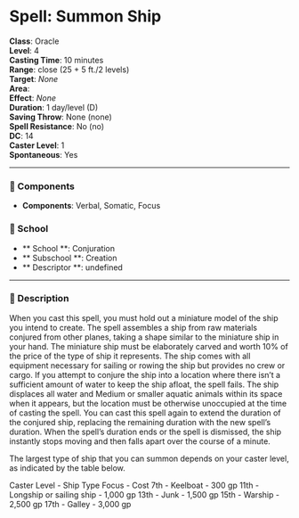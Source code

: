 
# Spell: Summon Ship
**Class**: Oracle  
**Level**: 4  
**Casting Time**: 10 minutes  
**Range**: close (25 + 5 ft./2 levels)  
**Target**: _None_  
**Area**:   
**Effect**: _None_  
**Duration**: 1 day/level (D)  
**Saving Throw**: None (none)  
**Spell Resistance**: No (no)  
**DC**: 14  
**Caster Level**: 1  
**Spontaneous**: Yes

---

### 🔮 Components
- **Components**: Verbal, Somatic, Focus

### 🏫 School
- ** School **: Conjuration
- ** Subschool **: Creation
- ** Descriptor **: undefined
---

### 📜 Description
When you cast this spell, you must hold out a miniature model of the ship you intend to create. The spell assembles a ship from raw materials conjured from other planes, taking a shape similar to the miniature ship in your hand. The miniature ship must be elaborately carved and worth 10% of the price of the type of ship it represents. The ship comes with all equipment necessary for sailing or rowing the ship but provides no crew or cargo. If you attempt to conjure the ship into a location where there isn’t a sufficient amount of water to keep the ship afloat, the spell fails. The ship displaces all water and Medium or smaller aquatic animals within its space when it appears, but the location must be otherwise unoccupied at the time of casting the spell. You can cast this spell again to extend the duration of the conjured ship, replacing the remaining duration with the new spell’s duration. When the spell’s duration ends or the spell is dismissed, the ship instantly stops moving and then falls apart over the course of a minute.

The largest type of ship that you can summon depends on your caster level, as indicated by the table below.

Caster Level - Ship Type Focus - Cost 
7th - Keelboat - 300 gp
11th - Longship or sailing ship - 1,000 gp
13th - Junk - 1,500 gp
15th - Warship - 2,500 gp
17th - Galley - 3,000 gp
